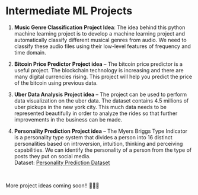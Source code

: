 # Intermediate ML Projects

1. **Music Genre Classification**
**Project Idea**: The idea behind this python machine learning project is to develop a machine learning project and automatically classify different musical genres from audio. 
We need to classify these audio files using their low-level features of frequency and time domain.

2. **Bitcoin Price Predictor**
**Project idea** – The bitcoin price predictor is a useful project. The blockchain technology is increasing and there are many digital currencies rising. 
This project will help you predict the price of the bitcoin using previous data.

3. **Uber Data Analysis**
**Project idea** – The project can be used to perform data visualization on the uber data. The dataset contains 4.5 millions of uber pickups in the new york city. 
This much data needs to be represented beautifully in order to analyze the rides so that further improvements in the business can be made.

4. **Personality Prediction**
**Project idea** – The Myers Briggs Type Indicator is a personality type system that divides a person into 16 distinct personalities based on introversion, intuition, 
thinking and perceiving capabilities. We can identify the personality of a person from the type of posts they put on social media.<br>
Dataset: <a href = "https://www.kaggle.com/datasnaek/mbti-type">Personality Prediction Dataset</a>

<br>

More project ideas coming soon!! 🔔🔔🔔
